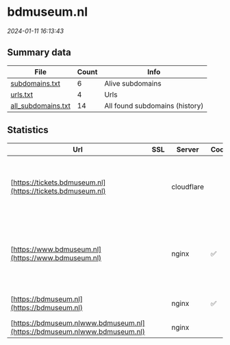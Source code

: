 # bdmuseum.nl
*2024-01-11 16:13:43*
## Summary data


| File       | Count | Info |
|------------|-------|------|
|[subdomains.txt](/data/bdmuseum.nl/subdomains.txt)|6|Alive subdomains|
|[urls.txt](/data/bdmuseum.nl/urls.txt)|4|Urls|
|[all_subdomains.txt](/data/bdmuseum.nl/all_subdomains.txt)|14|All found subdomains (history)|


## Statistics


| Url | SSL | Server | Cookie | HSTS | CSP | XFO | XXP | RP | Tech |Title |
|------------|-------|------|------|------|------|------|------|------|------|------|
|[https://tickets.bdmuseum.nl](https://tickets.bdmuseum.nl)| |cloudflare| |:white_check_mark: | | :white_check_mark: | | :white_check_mark: |Cloudflare Google Cloud Google Cloud CDN HSTS HTTP/3||
|[https://www.bdmuseum.nl](https://www.bdmuseum.nl)| |nginx|:white_check_mark: |:white_check_mark: | | :white_check_mark: | :white_check_mark: | :white_check_mark: |HSTS MySQL Nginx PHP:7.4.33 Performance Lab:2.7.0 WPML:4.6.8 WordPress|Belasting & Doua...|
|[https://bdmuseum.nl](https://bdmuseum.nl)| |nginx|:white_check_mark: |:white_check_mark: | | :white_check_mark: | :white_check_mark: | :white_check_mark: |HSTS Nginx|301 Moved Perman...|
|[https://bdmuseum.nlwww.bdmuseum.nl](https://bdmuseum.nlwww.bdmuseum.nl)| |nginx| | | | | | :white_check_mark: |Nginx|404 Not Found|